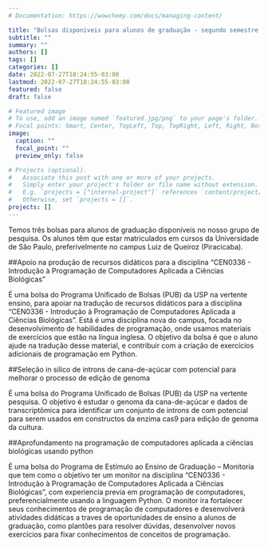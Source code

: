 ```yaml
---
# Documentation: https://wowchemy.com/docs/managing-content/

title: "Bolsas disponiveis para alunos de graduação - segundo semestre 2022"
subtitle: ""
summary: ""
authors: []
tags: []
categories: []
date: 2022-07-27T18:24:55-03:00
lastmod: 2022-07-27T18:24:55-03:00
featured: false
draft: false

# Featured image
# To use, add an image named `featured.jpg/png` to your page's folder.
# Focal points: Smart, Center, TopLeft, Top, TopRight, Left, Right, BottomLeft, Bottom, BottomRight.
image:
  caption: ""
  focal_point: ""
  preview_only: false

# Projects (optional).
#   Associate this post with one or more of your projects.
#   Simply enter your project's folder or file name without extension.
#   E.g. `projects = ["internal-project"]` references `content/project/deep-learning/index.md`.
#   Otherwise, set `projects = []`.
projects: []
---
```


Temos três bolsas para alunos de graduação disponíveis no nosso grupo de pesquisa. Os alunos têm que estar matriculados em cursos da Universidade de Sâo Paulo, preferivelmente no campus Luiz de Queiroz (Piracicaba).

##Apoio na produção de recursos didáticos para a disciplina “CEN0336 - Introdução à Programação de Computadores Aplicada a Ciências Biológicas”

É uma bolsa do Programa Unificado de Bolsas (PUB) da USP na vertente ensino, para apoiar na tradução de recursos didáticos para a disciplina “CEN0336 - Introdução à Programação de Computadores Aplicada a Ciências Biológicas”. Está é uma disciplina nova do campus, focada no desenvolvimento de habilidades de programação, onde usamos materiais de exercícios que estão na língua inglesa. O objetivo da bolsa é que o aluno ajude na tradução desse material, e contribuir com a criação de exercícios adicionais de programação em Python.

##Seleção in silico de introns de cana-de-açúcar com potencial para melhorar o processo de edição de genoma

É uma bolsa do Programa Unificado de Bolsas (PUB) da USP na vertente pesquisa. O objetivo é estudar o genoma da cana-de-açúcar e dados de transcriptômica para identificar um conjunto de introns de com potencial para serem usados em constructos da enzima cas9 para edição de genoma da cultura.

##Aprofundamento na programação de computadores aplicada a ciências biológicas usando python

É uma bolsa do Programa de Estímulo ao Ensino de Graduação – Monitoria que tem como o objetivo ter um monitor na disciplina “CEN0336 - Introdução à Programação de Computadores Aplicada a Ciências Biológicas”, com experiencia previa em programação de computadores, preferencialmente usando a linguagem Python. O monitor ira fortalecer seus conhecimentos de programação de computadores e desenvolverá atividades didáticas a traves de oportunidades de ensino a alunos de graduação, como plantões para resolver dúvidas, desenvolver novos exercícios para fixar conhecimentos de conceitos de programação.
